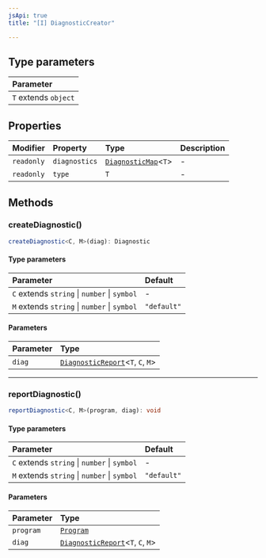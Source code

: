 ```yaml
---
jsApi: true
title: "[I] DiagnosticCreator"

---
```

## Type parameters

| Parameter |
| :------ |
| `T` extends `object` |

## Properties

| Modifier | Property | Type | Description |
| :------ | :------ | :------ | :------ |
| `readonly` | `diagnostics` | [`DiagnosticMap`](../type-aliases/DiagnosticMap.md)<`T`\> | - |
| `readonly` | `type` | `T` | - |

## Methods

### createDiagnostic()

```ts
createDiagnostic<C, M>(diag): Diagnostic
```

#### Type parameters

| Parameter | Default |
| :------ | :------ |
| `C` extends `string` \| `number` \| `symbol` | - |
| `M` extends `string` \| `number` \| `symbol` | `"default"` |

#### Parameters

| Parameter | Type |
| :------ | :------ |
| `diag` | [`DiagnosticReport`](../type-aliases/DiagnosticReport.md)<`T`, `C`, `M`\> |

***

### reportDiagnostic()

```ts
reportDiagnostic<C, M>(program, diag): void
```

#### Type parameters

| Parameter | Default |
| :------ | :------ |
| `C` extends `string` \| `number` \| `symbol` | - |
| `M` extends `string` \| `number` \| `symbol` | `"default"` |

#### Parameters

| Parameter | Type |
| :------ | :------ |
| `program` | [`Program`](Program.md) |
| `diag` | [`DiagnosticReport`](../type-aliases/DiagnosticReport.md)<`T`, `C`, `M`\> |
